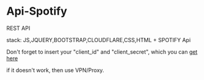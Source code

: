 # Api-Spotify
REST API

stack: JS,JQUERY,BOOTSTRAP,CLOUDFLARE,CSS,HTML + SPOTIFY Api

Don't forget to insert your "client_id" and "client_secret", which you can 
    [get here](developer.spotify.com)

if it doesn't work, then use VPN/Proxy.